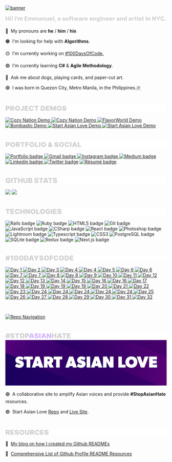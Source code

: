 <!--

*** NOTES ***

• All Github READMEs use Markdown formatting: https://guides.github.com/features/mastering-markdown/

• Youtube Resource A: https://youtu.be/OoncKvcfs0M

• Youtube Resource B (Part 1): https://youtu.be/ECuqb5Tv9qI

• Youtube Resource B (Part 2): https://youtu.be/n6d4KHSKqGk

• The gradient/aurora aesthetic and clean bulleted list were inspired by Ava's github profile: https://github.com/amxchang

• The particle banner and gradient stats were inspired by Adam Alston's github profile: https://github.com/adamalston

• The color tech badges were inspired by Thomas Guibert's github profile: https://github.com/thmsgbrt

• Ava's, Adam's, and Thomas' github profiles are in this curated list of Github Profiles: https://awesomegithubprofile.tech/

• The README is not importing the stylesheet.

-->

<p id="banner"><p>

<a href="https://www.emmanuel-jose.com">![banner](https://user-images.githubusercontent.com/61435324/110541494-d42d1800-80f5-11eb-92e5-570e72bcaebd.gif)</a>

<!--

*** NAME BANNER ***

• Created with tsParticles: https://particles.js.org/

• Recorded a 9 second demo of the particle effect.

• Converted demo video into a GIF with GIPHY Capture: https://apps.apple.com/us/app/giphy-capture-the-gif-maker/id668208984?mt=12

• Resized GIF to be under 10MB (the size limit of GIF files for Github READMEs)

• Blog Resource 1: https://josephcardillo.medium.com/how-to-add-gifs-to-your-github-readme-89c74da2ce47

• Blog Resource 2: https://dev.to/kelli/demo-your-app-in-your-github-readme-with-an-animated-gif-2o3c

• Github Emoji Cheat Sheet 1: https://github.com/ikatyang/emoji-cheat-sheet/blob/master/README.md

• Github Emoji Cheat Sheet 2: https://gist.github.com/rxaviers/7360908


 -->

<p id="intro"><p>

<a href="https://github.com/emjose">![Hi! I'm Emmanuel, a software engineer and artist in NYC.](inter-intro.png)</a>

<!--

*** SECTION HEADERS ***

• Created with Adobe Photoshop.

• Light gray color for text so they would also show up in dark mode.

• Text layers had transparent background layer and saved in PNG format.

• Each text header was cropped with the same canvas width (1555 pixels), making them responsive when uploaded into the README.

• Alternative to Photoshop: https://www.canva.com/

 -->

🔴 &nbsp;My pronouns are **he** / **him** / **his**

🟠 &nbsp;I'm looking for help with **Algorithms**.

🟡 &nbsp;I'm currently working on <a href="https://github.com/emjose/one-hundred/#header">#100DaysOfCode.</a>

🟢 &nbsp;I'm currently learning **C#** & **Agile Methodology**. <p id="project-demos"><p>

🔵 &nbsp;Ask me about dogs, playing cards, and paper-cut art.

🟣 &nbsp;I was born in Quezon City, Metro Manila, in the Philippines.🇵

#

<!--

*** BIO SECTION ***

• A single hashtag symbol (#) with an empty line above and below the symbol transforms into a horizontal break line between sections.

• The HTML code / HTML entity for a non-breaking blank space character is &nbsp; (see color circles above)

• HTML entities: https://www.w3schools.com/html/html_entities.asp#:~:text=A%20commonly%20used%20entity%20in,break%20into%20a%20new%20line).

-->

<!-- <p id="project-demos"><p> -->

<a href=#project-demos>![Project Demos](inter-project-demos.png)</a> <p id="portfolio"><p>

<a href="https://mod2-pets.herokuapp.com/"><img src="https://img.shields.io/badge/CozyNation-%23430098.svg?&style=for-the-badge&logoColor=white" height=30 width=95 alt="Cozy Nation Demo"> <a href="https://youtu.be/-SWHzutVxBE"><img src="https://img.shields.io/badge/CozyNation-%23FF0000.svg?&style=for-the-badge&logoColor=white" height=30 width=95 alt="Cozy Nation Demo"> <a href="https://youtu.be/6e17LUQb2Dk"><img src="https://img.shields.io/badge/FlavorWorld-%23FF0000.svg?&style=for-the-badge&logoColor=white" height=30 width=95 alt="FlavorWorld Demo"> <a href="https://youtu.be/qo_YDasFpkM"><img src="https://img.shields.io/badge/Bombastic-%23FF0000.svg?&style=for-the-badge&logoColor=white" height=30 width=95 alt="Bombastic Demo"> <a href="https://youtu.be/mg_Df1Qtm3A"><img src="https://img.shields.io/badge/StartAsianLove-%23FF0000.svg?&style=for-the-badge&logoColor=white" height=30 width=95 alt="Start Asian Love Demo"> <a href="https://bit.ly/startasianlove"><img src="https://img.shields.io/badge/StartAsianLove-%23FECC00.svg?&style=for-the-badge&logoColor=black" height=30 width=95 alt="Start Asian Love Demo">

<!-- &logo=heroku%logoColor, initial width: 100 -->

#

<!--

*** PROJECT DEMO SECTION ***

• The Markdown Badge Cheat Sheet: https://github.com/Ileriayo/markdown-badges

• Generating custom Markdown Badges: https://shields.io/

• Logos and Hex color values for over 1800 brands: https://simpleicons.org/

• If height and width attributes are added to the badge code, it will stretch/squeeze the logo word depending on its length.

• The 6-digit Hex color value should be placed right after "%23" - For example, see "CozyNation-%23430098" in code below.

PARSED PROJECT DEMO BADGES

<a href="https://mod2-pets.herokuapp.com/"><img src="https://img.shields.io/badge/CozyNation-%23430098.svg?&style=for-the-badge&logo=heroku&logoColor=white" height=30 width=100 alt="Cozy Nation Demo">

<a href="https://youtu.be/-SWHzutVxBE"><img src="https://img.shields.io/badge/CozyNation-%23FF0000.svg?&style=for-the-badge&logo=youtube&logoColor=white" height=30 width=100 alt="Cozy Nation Demo">

<a href="https://youtu.be/6e17LUQb2Dk"><img src="https://img.shields.io/badge/FlavorWorld-%23FF0000.svg?&style=for-the-badge&logo=youtube&logoColor=white" height=30 width=100 alt="FlavorWorld Demo">

<a href="https://youtu.be/qo_YDasFpkM"><img src="https://img.shields.io/badge/Bombastic-%23FF0000.svg?&style=for-the-badge&logo=youtube&logoColor=white" height=30 width=100 alt="Bombastic Demo">

-->

<!-- <p id="portfolio"><p> -->

<a href=#portfolio>![Portfolio and Social](inter-portfolio.png)</a> <p id="github-stats"><p>

<p><a href="https://www.emmanuel-jose.com"><img src="https://img.shields.io/badge/portfolio-%23FF0000.svg?&style=for-the-badge&logo=reverbnation&logoColor=white" height=30 width=95 alt="Portfolio badge"> <a href="mailto:emjose@gmail.com"><img src="https://img.shields.io/badge/gmail-%23fd1745.svg?&style=for-the-badge&logo=gmail&logoColor=white" height=30 width=95 alt="Gmail badge"> <a href="https://www.instagram.com/emmanuel_jose/"><img src="https://img.shields.io/badge/instagram-%23ff0077.svg?&style=for-the-badge&logo=instagram&logoColor=white" height=30 width=95 alt="Instagram badge"> <a href="https://emmanueljose.medium.com/"><img src="https://img.shields.io/badge/medium-%238700f5.svg?&style=for-the-badge&logo=medium&logoColor=white" height=30 width=95 alt="Medium badge"> <a href="https://www.linkedin.com/in/emmanuelpjose/"><img src="https://img.shields.io/badge/linkedin-%230064e7.svg?&style=for-the-badge&logo=linkedin&logoColor=white" height=30 width=95 alt="Linkedin badge"> <a href="https://twitter.com/Emmanuel_Labor"><img src="https://img.shields.io/badge/twitter-%231DA1F2.svg?&style=for-the-badge&logo=twitter&logoColor=white" height=30 width=95 alt="Twitter badge"></a> <a href="https://www.emmanuel-jose.com/documents/Emmanuel-Jose-Resume-2022.pdf"><img src="https://img.shields.io/badge/résumé-%233FC4FE.svg?&style=for-the-badge&logo=reverbnation&logoColor=white" height=30 width=95 alt="Résumé badge"></a></p>
<!-- initial width: 100 -->

#

<!--

*** PORTFOLIO & SOCIAL SECTION (formerly lets-connect section) ***

• The Markdown Badge Cheat Sheet: https://github.com/Ileriayo/markdown-badges

• Generating custom Markdown Badges: https://shields.io/

• Logos and Hex color values for over 1800 brands: https://simpleicons.org/

• If height and width attributes are added to the badge code, it will stretch/squeeze the logo word depending on its length.

• The 6-digit Hex color value should be placed right after "%23" - For example, see "youtube-%23FF0000" in code below.

PARSED SOCIAL MEDIA BADGES

<a href="https://www.youtube.com/channel/UCQdqFg-_J83jn9xJRd1W3tQ/videos"><img src="https://img.shields.io/badge/youtube-%23FF0000.svg?&style=for-the-badge&logo=youtube&logoColor=white" height=30 width=100 alt="Youtube badge">

<a href="mailto:emjose@gmail.com"><img src="https://img.shields.io/badge/gmail-%23fd1745.svg?&style=for-the-badge&logo=gmail&logoColor=white" height=30 width=100 alt="Gmail badge">

<a href="https://www.instagram.com/emmanuel_jose/"><img src="https://img.shields.io/badge/instagram-%23ff0077.svg?&style=for-the-badge&logo=instagram&logoColor=white" height=30 width=100 alt="Instagram badge">

<a href="https://emmanueljose.medium.com/"><img src="https://img.shields.io/badge/medium-%238700f5.svg?&style=for-the-badge&logo=medium&logoColor=white" height=30 width=100 alt="Medium badge">

<a href="https://www.linkedin.com/in/emmanuelpjose/"><img src="https://img.shields.io/badge/linkedin-%230064e7.svg?&style=for-the-badge&logo=linkedin&logoColor=white" height=30 width=100 alt="Linkedin badge">

<a href="https://twitter.com/Emmanuel_Labor"><img src="https://img.shields.io/badge/twitter-%231DA1F2.svg?&style=for-the-badge&logo=twitter&logoColor=white" height=30 width=100 alt="Twitter badge"></a></p>

-->

<!-- <p id="github-stats"><p> -->

<a href=#github-stats>![Github Stats](inter-github-stats.png)</a> <p id="technologies"><p>

<img height="150px" src="https://github-readme-stats.vercel.app/api?username=emjose&hide_border=true&show_icons=true&include_all_commits=true&count_private=true&line_height=24&text_color=ffffff&icon_color=ffffff&bg_color=0,fd1d1d,e1306c,c13584,833ab4&title_color=ffffff"/> <img height="150px" src="https://github-readme-stats.vercel.app/api/top-langs/?username=emjose&hide=html&hide_border=true&card_width=320&layout=compact&langs_count=7&text_color=ffffff&icon_color=ffffff&bg_color=0,833ab4,5851db,405de6&title_color=ffffff"/>

#

<!--

*** GITHUB STATS SECTION ***

• Generating your custom Github stats: https://github.com/anuraghazra/github-readme-stats

• Blog Resource: https://towardsdatascience.com/build-a-stunning-readme-for-your-github-profile-9b80434fe5d7

• Height and width values for the stats cards should be even, not odd. Oddly, odd values did not work for me.

PARSED GITHUB STATS CARDS

<img height="150px" src="https://github-readme-stats.vercel.app/api?username=emjose&hide_border=true&show_icons=true&include_all_commits=false&count_private=true&line_height=24&text_color=ffffff&icon_color=ffffff&bg_color=0,fd1d1d,e1306c,c13584,833ab4&title_color=ffffff"/>

<img height="150px" src="https://github-readme-stats.vercel.app/api/top-langs/?username=emjose&hide=html&hide_border=true&card_width=320&layout=compact&langs_count=7&text_color=ffffff&icon_color=ffffff&bg_color=0,833ab4,5851db,405de6&title_color=ffffff" />

-->

<!-- <p id="technologies"><p> -->

<a href=#technologies>![Technologies](inter-technologies.png)</a>

<p><img alt="Rails badge" src="https://img.shields.io/badge/rails%20-%23CC0000.svg?&style=for-the-badge&logo=ruby-on-rails&logoColor=white" height=30 width=95/> <img alt="Ruby badge" src="https://img.shields.io/badge/ruby-%23CC342D.svg?&style=for-the-badge&logo=ruby&logoColor=white" height=30 width=95/> <img alt="HTML5 badge" src="https://img.shields.io/badge/html5%20-%23E34F26.svg?&style=for-the-badge&logo=html5&logoColor=white" height=30 width=95/>  <img alt="Git badge" src="https://img.shields.io/badge/git%20-%23FF7A00.svg?&style=for-the-badge&logo=git&logoColor=white" height=30 width=95/> 
<img alt="JavaScript badge" src="https://img.shields.io/badge/javascript%20-%23FFDC28.svg?&style=for-the-badge&logo=javascript&logoColor=black" height=30 width=95/> <img alt="CSharp badge" src="https://img.shields.io/badge/c Sharp%20-%236AFDEF.svg?&style=for-the-badge&logo=csharp&logoColor=black" height=30 width=95/> <img alt="React badge" src="https://img.shields.io/badge/react%20-%2361DAFB.svg?&style=for-the-badge&logo=react&logoColor=black" height=30 width=95/> <img alt="Photoshop badge" src="https://img.shields.io/badge/photoshop%20-%2331A8FF.svg?&style=for-the-badge&logo=adobe%20photoshop&logoColor=white" height=30 width=95/> <img alt="Lightroom badge" src="https://img.shields.io/badge/lightroom%20-%2331A8FF.svg?&style=for-the-badge&logo=adobe%20lightroom&logoColor=white" height=30 width=95/> <img alt="Typescript badge" src="https://img.shields.io/badge/typescript%20-%230170FE.svg?&style=for-the-badge&logo=typescript&logoColor=white" height=30 width=95/> <img alt="CSS3" src="https://img.shields.io/badge/css3%20-%235151e7.svg?&style=for-the-badge&logo=css3&logoColor=white" height=30 width=95/> <img alt="PostgreSQL badge" src="https://img.shields.io/badge/postgresql%20-%237140d3.svg?&style=for-the-badge&logo=postgresql&logoColor=white" height=30 width=95/> <img alt="SQLite badge" src ="https://img.shields.io/badge/sqlite-%23662D91.svg?&style=for-the-badge&logo=sqlite&logoColor=white" height=30 width=95/> <img alt="Redux badge" src="https://img.shields.io/badge/redux%20-%23452170.svg?&style=for-the-badge&logo=redux&logoColor=white" height=30 width=95/> <img alt="Next.js badge" src="https://img.shields.io/badge/next.js%20-%23000000.svg?&style=for-the-badge&logo=next.js&logoColor=white" height=30 width=95/></p>
<!-- initial width: 100 -->
<!--

**_ TECHNOLOGIES SECTION _**

• The Markdown Badge Cheat Sheet: https://github.com/Ileriayo/markdown-badges

• Generating custom Markdown Badges: https://shields.io/

• Icon Resource 1: https://devicon.dev/

• Icon Resouce 2: https://icongr.am/devicon

• Logos and Hex color values for over 1800 brands: https://simpleicons.org/

• If height and width attributes are added to the badge code, it will stretch/squeeze the logo word depending on its length.

• The 6-digit Hex color value should be placed right after "%23" - For example, see "rails%20-%23CC0000" in code below.

PARSED TECHNOLOGIES BADGES

<img alt="Rails badge" src="https://img.shields.io/badge/rails%20-%23CC0000.svg?&style=for-the-badge&logo=ruby-on-rails&logoColor=white" height=30 width=100/>

<img alt="Ruby badge" src="https://img.shields.io/badge/ruby-%23CC342D.svg?&style=for-the-badge&logo=ruby&logoColor=white" height=30 width=100/>

<img alt="HTML5 badge" src="https://img.shields.io/badge/html5%20-%23E34F26.svg?&style=for-the-badge&logo=html5&logoColor=white" height=30 width=100/>

<img alt="Git badge" src="https://img.shields.io/badge/git%20-%23F05032.svg?&style=for-the-badge&logo=git&logoColor=white" height=30 width=100/>

<img alt="JavaScript badge" src="https://img.shields.io/badge/javascript%20-%23F7DF1E.svg?&style=for-the-badge&logo=javascript&logoColor=black" height=30 width=100/>

<img alt="React badge" src="https://img.shields.io/badge/react%20-%2361DAFB.svg?&style=for-the-badge&logo=react&logoColor=black" height=30 width=100/>

<img alt="Photoshop badge" src="https://img.shields.io/badge/photoshop%20-%2331A8FF.svg?&style=for-the-badge&logo=adobe%20photoshop&logoColor=white" height=30 width=100/>

<img alt="Lightroom badge" src="https://img.shields.io/badge/lightroom%20-%2331A8FF.svg?&style=for-the-badge&logo=adobe%20lightroom&logoColor=white" height=30 width=100/>

<img alt="CSS3" src="https://img.shields.io/badge/css3%20-%231572B6.svg?&style=for-the-badge&logo=css3&logoColor=white" height=30 width=100/>

<img alt="PostgreSQL badge" src="https://img.shields.io/badge/postgresql%20-%23336791.svg?&style=for-the-badge&logo=postgresql&logoColor=white" height=30 width=100/>

<img alt="SQLite badge" src ="https://img.shields.io/badge/sqlite-%2307405e.svg?&style=for-the-badge&logo=sqlite&logoColor=white" height=30 width=100/>

<img alt="Redux badge" src="https://img.shields.io/badge/redux%20-%23593d88.svg?&style=for-the-badge&logo=redux&logoColor=white" height=30 width=100/>

-->

<!--

• My personal badges were "Ruby, Rails, JavaScript, React, Redux, Photoshop, Lightroom, PostgreSQL, SQL, Github/Git, Semantic UI, SQLite, CSS"

• I omitted Semantic UI to have even number of badges (better aesthetic when resized).

-->

<!--

*** Alternative Two-Tone Badge Style ***

[![React Badge](https://img.shields.io/badge/-React-61DBFB?style=for-the-badge&labelColor=black&logo=react&logoColor=61DBFB)](#)

[![Javascript Badge](https://img.shields.io/badge/-Javascript-F0DB4F?style=for-the-badge&labelColor=black&logo=javascript&logoColor=F0DB4F)](#)

[![Ruby Badge](https://img.shields.io/badge/-Ruby-CC342D?style=for-the-badge&labelColor=black&logo=ruby&logoColor=CC342D)](#)

[![Ruby on Rails Badge](https://img.shields.io/badge/-Rails-CC0000?style=for-the-badge&labelColor=black&logo=rails&logoColor=CC0000)](#)

-->

<!--

*** COMPREHENSIVE LIST OF GITHUB PROFILE README RESOURCES ***

https://github.com/abhisheknaiidu/awesome-github-profile-readme/#tools

-->

#

<a href="https://github.com/emjose/one-hundred/#header">![# 100 Days Of Code](inter-100.png) </a>

<a href="https://emjose.github.io/quote-generator/"><img alt="Day 1" src="https://img.shields.io/badge/-Day 01-ff0027?style=for-the-badge&logo=day" height=30 width=75/> <a href="https://emjose.github.io/color-flipper/"><img alt="Day 2" src="https://img.shields.io/badge/-Day 02-f70063?style=for-the-badge&logo=day" height=30 width=75/> <a href="https://emjose.github.io/progress-bar/"><img alt="Day 3" src="https://img.shields.io/badge/-Day 03-e20f75?style=for-the-badge&logo=day" height=30 width=75/> <a href="https://emjose.github.io/expand-search-one/"><img alt="Day 4" src="https://img.shields.io/badge/-Day 04-c91f8c?style=for-the-badge&logo=day" height=30 width=75/> <a href="https://emjose.github.io/expand-search-two/"><img alt="Day 4" src="https://img.shields.io/badge/-Day 04-a02bac?style=for-the-badge&logo=day" height=30 width=75/> <a href="https://emjose.github.io/expanding-cards/"><img alt="Day 5" src="https://img.shields.io/badge/-Day 05-8436c3?style=for-the-badge&logo=day" height=30 width=75/> <a href="https://emjose.github.io/blurry-loading/"><img alt="Day 6" src="https://img.shields.io/badge/-Day 06-7140d3?style=for-the-badge&logo=day" height=30 width=75/> <a href="https://emjose.github.io/password-strength-background/"><img alt="Day 6" src="https://img.shields.io/badge/-Day 06-5c4ce3?style=for-the-badge&logo=day" height=30 width=75/> <a href="https://emjose.github.io/kinetic-loader-1/"><img alt="Day 7" src="https://img.shields.io/badge/-Day 07-5151e7?style=for-the-badge&logo=day" height=30 width=75/> <a href="https://emjose.github.io/kinetic-loader-2/"><img alt="Day 7" src="https://img.shields.io/badge/-Day 07-4256ed?style=for-the-badge&logo=day" height=30 width=75/> <a href="https://emjose.github.io/analog-clock-1/"><img alt="Day 8" src="https://img.shields.io/badge/-Day 08-ff0027?style=for-the-badge&logo=day" height=30 width=75/> <a href="https://emjose.github.io/analog-clock-2/"><img alt="Day 8" src="https://img.shields.io/badge/-Day 08-f70063?style=for-the-badge&logo=day" height=30 width=75/> <a href="https://emjose.github.io/vertical-cards/"><img alt="Day 9" src="https://img.shields.io/badge/-Day 09-e20f75?style=for-the-badge&logo=day" height=30 width=75/> <a href="https://emjose.github.io/coffee-counter/"><img alt="Day 10" src="https://img.shields.io/badge/-Day 10-c91f8c?style=for-the-badge&logo=day" height=30 width=75/> <a href="https://emjose.github.io/range-slider/"><img alt="Day 11" src="https://img.shields.io/badge/-Day 11-a02bac?style=for-the-badge&logo=day" height=30 width=75/> <a href="https://emjose.github.io/block-animation/"><img alt="Day 12" src="https://img.shields.io/badge/-Day 12-8436c3?style=for-the-badge&logo=day" height=30 width=75/> <a href="https://emjose.github.io/heart-animation/"><img alt="Day 12" src="https://img.shields.io/badge/-Day 12-7140d3?style=for-the-badge&logo=day" height=30 width=75/> <a href="https://emjose.github.io/opening-crawl/"><img alt="Day 13" src="https://img.shields.io/badge/-Day 13-5c4ce3?style=for-the-badge&logo=day" height=30 width=75/> <a href="https://emjose.github.io/form-validation/"><img alt="Day 14" src="https://img.shields.io/badge/-Day 14-5151e7?style=for-the-badge&logo=day" height=30 width=75/> <a href="https://emjose.github.io/parallax-background/"><img alt="Day 15" src="https://img.shields.io/badge/-Day 15-4256ed?style=for-the-badge&logo=day" height=30 width=75/> <a href="https://emjose.github.io/video-scroll-one/"><img alt="Day 16" src="https://img.shields.io/badge/-Day 16-ff0027?style=for-the-badge&logo=day" height=30 width=75/> <a href="https://emjose.github.io/video-scroll-two/"><img alt="Day 16" src="https://img.shields.io/badge/-Day 16-f70063?style=for-the-badge&logo=day" height=30 width=75/> <a href="https://emjose.github.io/parallax-scroll/"><img alt="Day 17" src="https://img.shields.io/badge/-Day 17-e20f75?style=for-the-badge&logo=day" height=30 width=75/> <a href="https://emjose.github.io/split-landing-page/"><img alt="Day 18" src="https://img.shields.io/badge/-Day 18-c91f8c?style=for-the-badge&logo=day" height=30 width=75/> <a href="https://emjose.github.io/calculator-react/"><img alt="Day 19" src="https://img.shields.io/badge/-Day 19-a02bac?style=for-the-badge&logo=day" height=30 width=75/> <a href="https://emjose.github.io/calculator-vuejs/"><img alt="Day 19" src="https://img.shields.io/badge/-Day 19-8436c3?style=for-the-badge&logo=day" height=30 width=75/> <a href="https://emjose.github.io/calculator-tilt/"><img alt="Day 19" src="https://img.shields.io/badge/-Day 19-7140d3?style=for-the-badge&logo=day" height=30 width=75/> <a href="https://emjose.github.io/kboard/"><img alt="Day 20" src="https://img.shields.io/badge/-Day 20-5c4ce3?style=for-the-badge&logo=day" height=30 width=75/> <a href="https://emjose.github.io/slingshot/"><img alt="Day 21" src="https://img.shields.io/badge/-Day 21-5151e7?style=for-the-badge&logo=day" height=30 width=75/> <a href="https://emjose.github.io/toast-notifications/"><img alt="Day 22" src="https://img.shields.io/badge/-Day 22-4256ed?style=for-the-badge&logo=day" height=30 width=75/> <a href="https://emjose.github.io/budapest-calendar/"><img alt="Day 23" src="https://img.shields.io/badge/-Day 23-ff0027?style=for-the-badge&logo=day" height=30 width=75/> <a href="https://emjose.github.io/mousetrail-particle1/"><img alt="Day 24" src="https://img.shields.io/badge/-Day 24-f70063?style=for-the-badge&logo=day" height=30 width=75/> <a href="https://emjose.github.io/mousetrail-particle2/"><img alt="Day 24" src="https://img.shields.io/badge/-Day 24-e20f75?style=for-the-badge&logo=day" height=30 width=75/> <a href="https://emjose.github.io/mousetrail-particle3/"><img alt="Day 24" src="https://img.shields.io/badge/-Day 24-c91f8c?style=for-the-badge&logo=day" height=30 width=75/> <a href="https://emjose.github.io/mousetrail-particle4/"><img alt="Day 24" src="https://img.shields.io/badge/-Day 24-a02bac?style=for-the-badge&logo=day" height=30 width=75/> <a href="https://emjose.github.io/mousetrail-space/"><img alt="Day 24" src="https://img.shields.io/badge/-Day 24-8436c3?style=for-the-badge&logo=day" height=30 width=75/> <a href="https://emjose.github.io/mousetrail-wandavision/"><img alt="Day 25" src="https://img.shields.io/badge/-Day 25-7140d3?style=for-the-badge&logo=day" height=30 width=75/> <a href="https://emjose.github.io/model-minority-myth/"><img alt="Day 26" src="https://img.shields.io/badge/-Day 26-5c4ce3?style=for-the-badge&logo=day" height=30 width=75/> <a href="https://news-site-emjose.vercel.app/"><img alt="Day 27" src="https://img.shields.io/badge/-Day 27-5151e7?style=for-the-badge&logo=day" height=30 width=75/> <a href="https://crypto-tracker-emjose.vercel.app/"><img alt="Day 28" src="https://img.shields.io/badge/-Day 28-4256ed?style=for-the-badge&logo=day" height=30 width=75/> <a href="https://global-metrics-app.vercel.app/"><img alt="Day 29" src="https://img.shields.io/badge/-Day 29-ff0027?style=for-the-badge&logo=day" height=30 width=75/> <a href="https://take-a-guess.vercel.app/"><img alt="Day 30" src="https://img.shields.io/badge/-Day 30-f70063?style=for-the-badge&logo=day" height=30 width=75/> <a href="https://agile-101.vercel.app/"><img alt="Day 31" src="https://img.shields.io/badge/-Day 31 -e20f79?style=for-the-badge&logo=day" height=30 width=75/> <a href="https://js-notes-app.vercel.app/"><img alt="Day 32" src="https://img.shields.io/badge/-Day 32-c91f8c?style=for-the-badge&logo=day" height=30 width=75/>

<!-- <a href="https://design-patterns-101.vercel.app/"><img alt="Day 33" src="https://img.shields.io/badge/-Day 33-a02bac?style=for-the-badge&logo=day" height=30 width=75/> -->

<!-- initial width: 79 -->

<br><p id="stopasianhate"><p>

<a href="https://github.com/emjose/one-hundred/#header"><img alt="Repo Navigation" src="https://img.shields.io/badge/-Repo Navigation-ff0027?style=for-the-badge&logo=day" height=30 width=154/>

<!--

<a href=""><img alt="Day " src="https://img.shields.io/badge/-Day -4256ed?style=for-the-badge&logo=day" height=30 width=75/> -->

<!-- placeholder section -->

<!--

*** #100DAYSOFCODE BADGE TEMPLATE ***
// 1
<a href=""><img alt="Day " src="https://img.shields.io/badge/-Day -ff0027?style=for-the-badge&logo=day" height=30 width=75/>

// 2
<a href=""><img alt="Day " src="https://img.shields.io/badge/-Day -f70063?style=for-the-badge&logo=day" height=30 width=75/>

// 3
<a href=""><img alt="Day " src="https://img.shields.io/badge/-Day -e20f79?style=for-the-badge&logo=day" height=30 width=75/>

// 4
<a href=""><img alt="Day " src="https://img.shields.io/badge/-Day -c91f8c?style=for-the-badge&logo=day" height=30 width=75/>

// 5
<a href=""><img alt="Day " src="https://img.shields.io/badge/-Day -a02bac?style=for-the-badge&logo=day" height=30 width=75/>

// 6
<a href=""><img alt="Day " src="https://img.shields.io/badge/-Day -8436c3?style=for-the-badge&logo=day" height=30 width=75/>

// 7
<a href=""><img alt="Day " src="https://img.shields.io/badge/-Day -7140d3?style=for-the-badge&logo=day" height=30 width=75/>
// 8
<a href=""><img alt="Day " src="https://img.shields.io/badge/-Day -5c4ce3?style=for-the-badge&logo=day" height=30 width=75/>

// 9
<a href=""><img alt="Day " src="https://img.shields.io/badge/-Day -5151e7?style=for-the-badge&logo=day" height=30 width=75/>

// 10
<a href=""><img alt="Day " src="https://img.shields.io/badge/-Day -4256ed?style=for-the-badge&logo=day" height=30 width=75/> -->

#

<a href=#stopasianhate>![Resources](inter-stopasianhate-2.png)</a>
<a href="https://bit.ly/startasianlove">![banner](SAL-banner-2.png)</a> <p id="resources"><p>

🟣 &nbsp;A collaborative site to amplify Asian voices and provide **#StopAsianHate** resources.

🟣 &nbsp;Start Asian Love [Repo](https://github.com/wlcreate/Start-Asian-Love) and [Live Site](https://bit.ly/startasianlove).

#

<a href=#resources>![Resources](inter-resources.png)</a>

🔴 &nbsp;[My blog on how I created my Github READMEs](https://emmanueljose.medium.com/readme-a-makeover-story-b9c7be37a6de?sk=7ae6623d365409d875753e4604e42ffd)

🔴 &nbsp;[Comprehensive List of Github Profile README Resources](https://github.com/abhisheknaiidu/awesome-github-profile-readme/#tools)
